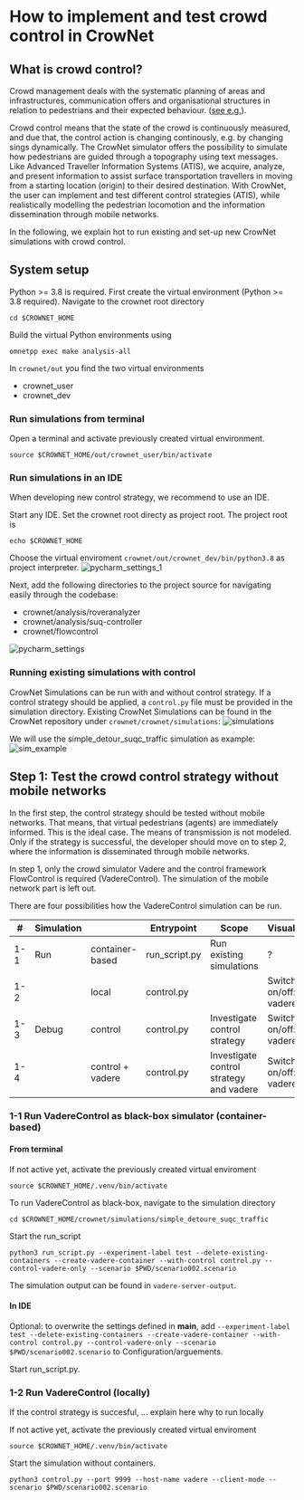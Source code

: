 # How to implement and test crowd control in CrowNet

## What is crowd control?

Crowd management deals with the systematic planning of areas and infrastructures, communication offers and organisational structures in relation to pedestrians and their expected behaviour. ([see e.g.](http://www.basigo.de/wiki/index.php5?title=Sicherheitsbausteine/Crowd_Management/Crowd_Management&oldid=5958)). 

Crowd control means that the state of the crowd is continuously measured, and due that,   the control action is changing continously, e.g. by changing sings dynamically. The CrowNet simulator offers the possibility to simulate how pedestrians are guided through a topography using text messages. Like Advanced Traveller Information Systems (ATIS), we acquire, analyze, and present information to assist surface transportation travellers in moving from a starting location (origin) to their desired destination. With CrowNet, the user can implement and test different control strategies (ATIS), while realistically modelling the pedestrian locomotion and the information dissemination through mobile networks.

In the following, we explain hot to run existing and set-up new CrowNet simulations with crowd control.

## System setup
Python >= 3.8 is required. First create the virtual environment (Python >= 3.8 required).
Navigate to the crownet root directory
```
cd $CROWNET_HOME

```
Build the virtual Python environments using
```
omnetpp exec make analysis-all
```
In `crownet/out` you find the two virtual environments
* crownet_user
* crownet_dev
### Run simulations from terminal
Open a terminal and activate previously created virtual environment.
```
source $CROWNET_HOME/out/crownet_user/bin/activate
```
### Run simulations in an IDE
When developing new control strategy, we recommend to use an IDE.

Start any IDE. Set the crownet root directy as project root. The project root is
```
echo $CROWNET_HOME
```
Choose the virtual enviroment `crownet/out/crownet_dev/bin/python3.8` as project interpreter.
![pycharm_settings_1](img/how_to_implement_and_test_crown_control_in_corwnet/pycharm_settings_1.png)

Next, add the following directories to the project source for navigating easily through the codebase:
* crownet/analysis/roveranalyzer
* crownet/analysis/suq-controller
* crownet/flowcontrol

![pycharm_settings](img/how_to_implement_and_test_crown_control_in_corwnet/pycharm_settings.png)


### Running existing simulations with control

CrowNet Simulations can be run with and without control strategy. If a control strategy should be applied, a `control.py` file must be provided in the simulation directory. Existing CrowNet Simulations can be found in the CrowNet repository under
`crownet/crownet/simulations`:
![simulations](img/how_to_implement_and_test_crown_control_in_corwnet/simulations.png)

We will use the simple_detour_suqc_traffic simulation as example:
![sim_example](img/how_to_implement_and_test_crown_control_in_corwnet/sim_example.png)


## Step 1: Test the crowd control strategy without mobile networks
In the first step, the control strategy should be tested without mobile networks. That means, that virtual pedestrians (agents) are immediately informed. This is the ideal case. The means of transmission is not modeled. Only if the strategy is successful, the developer should move on to step 2, where the information is disseminated through mobile networks.

In step 1, only the crowd simulator Vadere and the control framework FlowControl is required (VadereControl). The simulation of the mobile network part is left out. 

There are four possibilities how the VadereControl simulation can be run.

|  			 # 		   |  			 Simulation 		 |  			   			 		               |  			 Entrypoint 		    |  			 Scope 		                                   |  			 Visualization 		             |
|--------|---------------|---------------------|------------------|--------------------------------------------|------------------------------|
|  			 1-1 		 |  			 Run  			 		      |  			 container-based 		  |  			 run_script.py 		 |  			 Run existing simulations 		                |  			 ? 		                         |
|  			 1-2 		 |  			   			 		         |  			 local 		            |  			 control.py 		    |  			   			 		                                      |  			 Switch on/off: vadere-gui 		 |
|  			 1-3 		 |  			 Debug  			 		    |  			 control 		          |  			 control.py 		    |  			 Investigate control strategy 		            |  			 Switch on/off: vadere-gui 		 |
|  			 1-4 		 |  			   			 		         |  			 control + vadere 		 |  			 control.py 		    |  			 Investigate control strategy and vadere 		 |  			 Switch on/off: vadere-gui 		 |



### 1-1 Run VadereControl as black-box simulator (container-based)

#### From terminal

If not active yet, activate the previously created virtual enviroment
```
source $CROWNET_HOME/.venv/bin/activate
```
To run VadereControl as black-box, navigate to the simulation directory
```
cd $CROWNET_HOME/crownet/simulations/simple_detoure_suqc_traffic

```
Start the run_script
```
python3 run_script.py --experiment-label test --delete-existing-containers --create-vadere-container --with-control control.py --control-vadere-only --scenario $PWD/scenario002.scenario

```
The simulation output can be found in `vadere-server-output`.

#### In IDE
Optional: to overwrite the settings defined in __main__, add `--experiment-label test --delete-existing-containers --create-vadere-container --with-control control.py --control-vadere-only --scenario $PWD/scenario002.scenario` to Configuration/arguements.

Start run_script.py. 

### 1-2 Run VadereControl (locally)
If the control strategy is succesful, ... explain here why to run locally

If not active yet, activate the previously created virtual enviroment
```
source $CROWNET_HOME/.venv/bin/activate
```
Start the simulation without containers.
```
python3 control.py --port 9999 --host-name vadere --client-mode --scenario $PWD/scenario002.scenario
```



